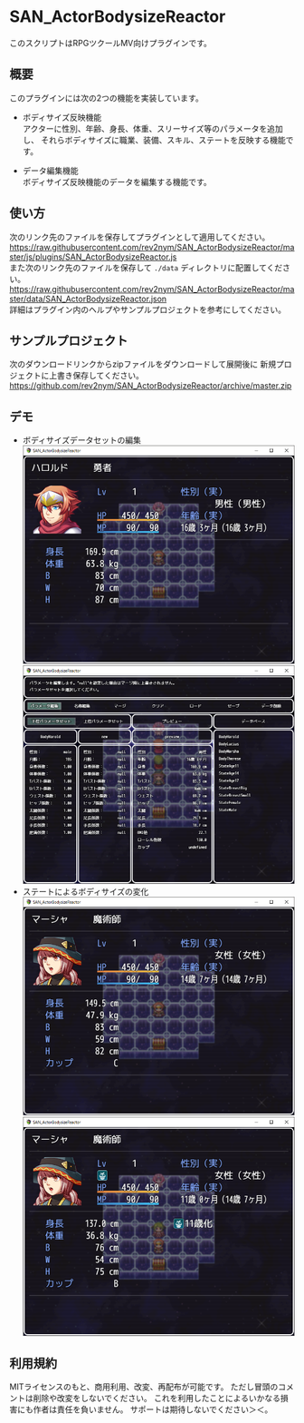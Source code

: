 # SAN_ActorBodysizeReactor
このスクリプトはRPGツクールMV向けプラグインです。

## 概要
このプラグインには次の2つの機能を実装しています。

- ボディサイズ反映機能   
アクターに性別、年齢、身長、体重、スリーサイズ等のパラメータを追加し、
それらボディサイズに職業、装備、スキル、ステートを反映する機能です。

- データ編集機能   
ボディサイズ反映機能のデータを編集する機能です。

## 使い方
次のリンク先のファイルを保存してプラグインとして適用してください。
https://raw.githubusercontent.com/rev2nym/SAN_ActorBodysizeReactor/master/js/plugins/SAN_ActorBodysizeReactor.js   
また次のリンク先のファイルを保存して `./data` ディレクトリに配置してください。   
https://raw.githubusercontent.com/rev2nym/SAN_ActorBodysizeReactor/master/data/SAN_ActorBodysizeReactor.json   
詳細はプラグイン内のヘルプやサンプルプロジェクトを参考にしてください。   

## サンプルプロジェクト
次のダウンロードリンクからzipファイルをダウンロードして展開後に
新規プロジェクトに上書き保存してください。   
https://github.com/rev2nym/SAN_ActorBodysizeReactor/archive/master.zip

## デモ
- ボディサイズデータセットの編集
![](./demo/SAN_ActorBodysizeReactor_1_1.png)
![](./demo/SAN_ActorBodysizeReactor_1_2.png)  
- ステートによるボディサイズの変化
![](./demo/SAN_ActorBodysizeReactor_1_3.png)
![](./demo/SAN_ActorBodysizeReactor_1_4.png)  

## 利用規約
MITライセンスのもと、商用利用、改変、再配布が可能です。
ただし冒頭のコメントは削除や改変をしないでください。
これを利用したことによるいかなる損害にも作者は責任を負いません。
サポートは期待しないでください＞＜。  
